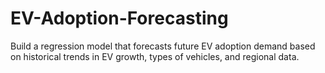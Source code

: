 # EV-Adoption-Forecasting
Build a regression model that forecasts future EV adoption demand based on historical trends in EV growth, types of vehicles, and regional data.

